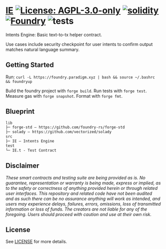 # [IE](https://github.com/NaniDAO/IE)  [![License: AGPL-3.0-only](https://img.shields.io/badge/License-AGPL-black.svg)](https://opensource.org/license/agpl-v3/) [![solidity](https://img.shields.io/badge/solidity-%5E0.8.24-black)](https://docs.soliditylang.org/en/v0.8.24/) [![Foundry](https://img.shields.io/badge/Built%20with-Foundry-000000.svg)](https://getfoundry.sh/) ![tests](https://github.com/z0r0z/zenplate/actions/workflows/ci.yml/badge.svg)

Intents Engine: Basic text-to-tx helper contract. 

Use cases include security checkpoint for user intents to confirm output matches natural language summary.

## Getting Started

Run: `curl -L https://foundry.paradigm.xyz | bash && source ~/.bashrc && foundryup`

Build the foundry project with `forge build`. Run tests with `forge test`. Measure gas with `forge snapshot`. Format with `forge fmt`.

## Blueprint

```txt
lib
├─ forge-std — https://github.com/foundry-rs/forge-std
├─ solady — https://github.com/vectorized/solady
src
├─ IE — Intents Engine
test
└─ IE.t - Test Contract
```

## Disclaimer

*These smart contracts and testing suite are being provided as is. No guarantee, representation or warranty is being made, express or implied, as to the safety or correctness of anything provided herein or through related user interfaces. This repository and related code have not been audited and as such there can be no assurance anything will work as intended, and users may experience delays, failures, errors, omissions, loss of transmitted information or loss of funds. The creators are not liable for any of the foregoing. Users should proceed with caution and use at their own risk.*

## License

See [LICENSE](./LICENSE) for more details.
